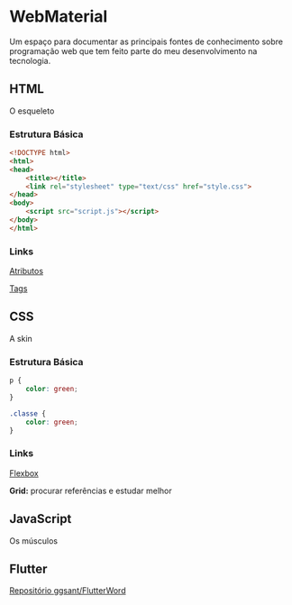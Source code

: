 # WebMaterial
Um espaço para documentar as principais fontes de conhecimento sobre programação web que tem feito parte do meu desenvolvimento na tecnologia.

## HTML

O esqueleto

### Estrutura Básica

``` HTML
<!DOCTYPE html>
<html>
<head>
    <title></title>
    <link rel="stylesheet" type="text/css" href="style.css">
</head>
<body>
    <script src="script.js"></script>
</body>
</html>
```

### Links

[Atributos](https://www.w3schools.com/tags/ref_attributes.asp "W3Schools Atributos")

[Tags](https://www.w3schools.com/tags/ "W3Schools Tags")

## CSS

A skin

### Estrutura Básica

``` CSS
p {
    color: green;
}

.classe {
    color: green;
}
```

### Links

[Flexbox](https://css-tricks.com/snippets/css/a-guide-to-flexbox/ "Flexbox")

**Grid:** procurar referências e estudar melhor

## JavaScript

Os músculos

## Flutter

[Repositório ggsant/FlutterWord](https://github.com/ggsant/FlutterWord "FlutterWord")
